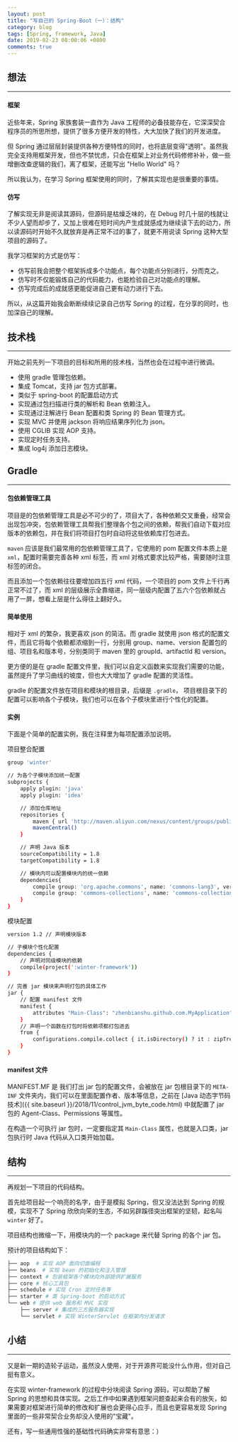 ```yaml
---
layout: post
title: "写自己的 Spring-Boot（一）：结构"
category: blog
tags: [Spring, framework, Java]
date: 2019-02-23 08:00:06 +0800
comments: true
---
```


## 想法
---
#### 框架
近些年来，Spring 家族套装一直作为 Java 工程师的必备技能存在，它深深契合程序员的所思所想，提供了很多方便开发的特性，大大加快了我们的开发进度。

但 Spring 通过层层封装提供各种方便特性的同时，也将底层变得"透明"。虽然我完全支持用框架开发，但也不禁忧虑，只会在框架上对业务代码修修补补，做一些增删改查逻辑的我们，离了框架，还能写出 "Hello World" 吗？

所以我认为，在学习 Spring 框架使用的同时，了解其实现也是很重要的事情。

#### 仿写
了解实现无非是阅读其源码，但源码是枯燥乏味的，在 Debug 时几十层的栈就让不少人望而却步了，又加上很难在短时间内产生成就感成为继续读下去的动力，所以读源码时开始不久就放弃是再正常不过的事了，就更不用说读 Spring 这种大型项目的源码了。

我学习框架的方式是仿写：

- 仿写前我会把整个框架拆成多个功能点，每个功能点分别进行，分而克之。
- 仿写时不仅能锻炼自己的代码能力，也能检验自己对功能点的理解。
- 仿写完成后的成就感更能促进自己更有动力进行下去。

所以，从这篇开始我会断断续续记录自己仿写 Spring 的过程，在分享的同时，也加深自己的理解。

## 技术栈
---
开始之前先列一下项目的目标和所用的技术栈，当然也会在过程中进行微调。

- 使用 gradle 管理包依赖。
- 集成 Tomcat，支持 jar 包方式部署。
- 类似于 spring-boot 的配置启动方式
- 实现通过包扫描进行类的解析和 Bean 依赖注入。
- 实现通过注解进行 Bean 配置和类 Spring 的 Bean 管理方式。
- 实现 MVC 并使用 jackson 将响应结果序列化为 json。
- 使用 CGLIB 实现 AOP 支持。
- 实现定时任务支持。
- 集成 log4j 添加日志模块。

## Gradle
---
#### 包依赖管理工具
项目是的包依赖管理工具是必不可少的了，项目大了，各种依赖交叉重叠，经常会出现包冲突，包依赖管理工具帮我们整理各个包之间的依赖，帮我们自动下载对应版本的依赖包，并在我们将项目打包时自动将这些依赖库打包进去。

`maven` 应该是我们最常用的包依赖管理工具了，它使用的 pom 配置文件本质上是 `xml`，配置时需要完善各种 xml 标签，而 xml 对格式要求比较严格，需要随时注意标签的闭合。

而且添加一个包依赖往往要增加四五行 xml 代码，一个项目的 pom 文件上千行再正常不过了，而 xml 的层级展示全靠缩进，同一层级内配置了五六个包依赖就占用了一屏，想看上层是什么得往上翻好久。

#### 简单使用
相对于 xml 的繁杂，我更喜欢 json 的简洁。而 gradle 就使用 json 格式的配置文件，而且它将每个依赖都浓缩到一行，分别用 group、name、version 配置包的组、项目名和版本号，分别类同于 maven 里的 groupId、artifactId 和 version。

更方便的是在 gradle 配置文件里，我们可以自定义函数来实现我们需要的功能，虽然提升了学习曲线的坡度，但也大大增加了 gradle 配置的灵活性。

gradle 的配置文件放在项目和模块的根目录，后缀是 `.gradle`， 项目根目录下的配置可以影响各个子模块，我们也可以在各个子模块里进行个性化的配置。

#### 实例
下面是个简单的配置实例，我在注释里为每项配置添加说明。

项目整合配置
```bash
group 'winter'

// 为各个子模块添加统一配置
subprojects {
    apply plugin: 'java'
    apply plugin: 'idea'

    // 添加仓库地址
    repositories {
        maven { url 'http://maven.aliyun.com/nexus/content/groups/public/' }
        mavenCentral()
    }

    // 声明 Java 版本
    sourceCompatibility = 1.8
    targetCompatibility = 1.8

    // 模块内可以配置模块内的统一依赖
    dependencies{
        compile group: 'org.apache.commons', name: 'commons-lang3', version: '3.4'
        compile group: 'commons-collections', name: 'commons-collections', version: '3.2.1'
    }
}
```

模块配置

```bash
version 1.2 // 声明模块版本

// 子模块个性化配置
dependencies {
    // 声明对同级模块的依赖
    compile(project(':winter-framework'))
}

// 完善 jar 模块来声明打包的具体工作
jar {
    // 配置 manifest 文件
    manifest {
        attributes "Main-Class": "zhenbianshu.github.com.MyApplication"
    }
    // 声明一个函数在打包时将依赖项都打包进去
    from {
        configurations.compile.collect { it.isDirectory() ? it : zipTree(it) }
    }
}

```

#### manifest 文件
MANIFEST.MF 是 我们打出 jar 包的配置文件，会被放在 jar 包根目录下的 `META-INF` 文件夹内，我们可以在里面配置作者、版本等信息，之前在 [Java 动态字节码技术]({{ site.baseurl }}/2018/11/control_jvm_byte_code.html) 中就配置了 jar 包的 Agent-Class、Permissions 等属性。

在构造一个可执行 jar 包时，一定要指定其 `Main-Class` 属性，也就是入口类，jar 包执行时 Java 代码从入口类开始加载。

## 结构
---
再规划一下项目的代码结构。

首先给项目起一个响亮的名字，由于是模拟 Spring，但又没法达到 Spring 的规模，实现不了 Spring 欣欣向荣的生态，不如另辟蹊径突出框架的坚韧，起名叫 `winter` 好了。

项目结构也微缩一下，用模块内的一个 package 来代替 Spring 的各个 jar 包。

预计的项目结构如下：

``` bash
├── aop  # 实现 AOP 面向切面编程
├── beans  # 实现 bean 的初始化和注入管理
├── context # 包装框架各个模块向外部提供扩展服务
├── core # 核心工具包
├── schedule # 实现 Cron 定时任务等
├── starter # 类 Spring-boot 的启动方式
└── web # 提供 web 服务和 MVC 实现
    ├── server # 集成的三方服务器实现
    └── servlet # 实现 WinterServlet 在框架内分发请求
```

## 小结
---
又是新一期的造轮子运动，虽然没人使用，对于开源界可能没什么作用，但对自己挺有意义。

在实现 winter-framework 的过程中分块阅读 Spring 源码，可以帮助了解 Spring 的思想和具体实现。之后工作中如果遇到框架问题查起来会有的放矢，如果需要对框架进行简单的修改和扩展也会更得心应手，而且也更容易发现 Spring 里面的一些非常契合业务却没人使用的"宝藏"。

还有，写一些通用性强的基础性代码确实非常有意思：）